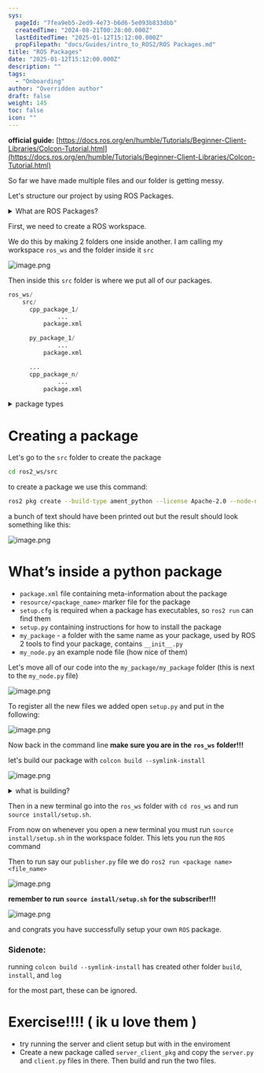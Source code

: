 ```yaml
---
sys:
  pageId: "7fea9eb5-2ed9-4e73-b6d6-5e093b833dbb"
  createdTime: "2024-08-21T00:28:00.000Z"
  lastEditedTime: "2025-01-12T15:12:00.000Z"
  propFilepath: "docs/Guides/intro_to_ROS2/ROS Packages.md"
title: "ROS Packages"
date: "2025-01-12T15:12:00.000Z"
description: ""
tags:
  - "Onboarding"
author: "Overridden author"
draft: false
weight: 145
toc: false
icon: ""
---
```


**official guide:** [https://docs.ros.org/en/humble/Tutorials/Beginner-Client-Libraries/Colcon-Tutorial.html](https://docs.ros.org/en/humble/Tutorials/Beginner-Client-Libraries/Colcon-Tutorial.html)

So far we have made multiple files and our folder is getting messy.

Let's structure our project by using ROS Packages.

<details>

<summary>What are ROS Packages?</summary>

ROS Packages are, as the name implies, packages of code that are highly sharable between ROS developers.

They consist of a folder, `package.xml` file, and source code

```python
      cpp_package_1/
		      ... imagine much code files here ..
          package.xml
```

</details>

First, we need to create a ROS workspace.

We do this by making 2 folders one inside another. I am calling my workspace `ros_ws` and the folder inside it `src`

![image.png](https://prod-files-secure.s3.us-west-2.amazonaws.com/d518164a-d88e-44d1-a4ee-3adb3bd8bce0/70706947-fd18-4537-a67b-e12946812d31/image.png?X-Amz-Algorithm=AWS4-HMAC-SHA256&X-Amz-Content-Sha256=UNSIGNED-PAYLOAD&X-Amz-Credential=ASIAZI2LB466UTDQOE5Q%2F20250329%2Fus-west-2%2Fs3%2Faws4_request&X-Amz-Date=20250329T160815Z&X-Amz-Expires=3600&X-Amz-Security-Token=IQoJb3JpZ2luX2VjEBAaCXVzLXdlc3QtMiJHMEUCIQCNghFZYJUGfdkQH6MCDI1FvU4BymlSwp7S%2BbsDcKkxiAIgE9Wg5rA06LohX%2B65hKGnRzwSS2JlRbLEMsy0jqpc0XIq%2FwMIeBAAGgw2Mzc0MjMxODM4MDUiDPOr2BsMFWFM84tmRCrcA%2BsCmI9Mlz8AiBpNDGHckeCClLGmGUm0dMAnFWwBVD22mSGHNArXBXbl7ES4%2BkXrWAdeNw9YQHvHvrbJZ6dgndNVSO7jys07QwLzRuPi2bTlzNPNsEwgeSVxkqm8em7Ftr8dXnofD70S%2F3lzEoOhf2t9i4qh6VM2CO9Ul41Dw7YbIOr8bCyE%2F0bUWYeis7raDDji3tDXQ4%2FmaIHCgq2GTVdMq8WV9Mux1ARV79eoOYf7d27SBERj3G1602qoW8btbgvjOz2zVCwQ1VEVn5Q20ixPYXHBQEI2Oz8aYQ96rD8Y4DvmmbJd4H0SeTLJ6dayWrkYIPouomV86UFGlT4KfE2%2FUtdn5y%2BZlvuH9VxbM9pCZNRN%2BB1rcx0s9S63FEPsFqld65rVOn8z0iYA7qHfsFgLzwBdbi3PvfDQ1vY6VEjf%2FPuM0w7Cjld5RdAP5P38ih78OIngMxESB8u6P3yC06IbJxlcA8YLYbTne02EvFotYtrZxSM5Hy6kVpZ2IGZetxNSxfbrJnCYJdGu5ovN6jJpUxzn0Il7e6jmBArsnLM8UXnEgWMVVnsNczTbTRaC5yx3BvW%2BNgyZdfkVbf3EGAr4OMaG%2FO08LwYLhixg3gZr8KaVcpb%2B9l%2FEHbApMIOgoL8GOqUBl9OHnHfBqfKTfz%2Bqxbk6lzRIIty0fodi7IC4CyWbGwUox5AzTbLSCkTbjUYQblh9Tc5PoGPf9dMqlj9ao2nrMS2TVh25Q6oTpCQhUDMy502waajOEpWAyMsNy6N%2But5LBy31vPTTroHGT6o3ZpGiLAdejcGOD349YvMA%2FfWtiZbgzlHdRF9I%2BvLyxOx3RBa%2FYTmIfDlIVkgoF1eQzTnEor3M68dD&X-Amz-Signature=e3d5d675df57194f3c2a6ee4b600240cafcaf1c9ab952755d39d33d5201408cb&X-Amz-SignedHeaders=host&x-id=GetObject)

Then inside this `src` folder is where we put all of our packages.

```python
ros_ws/
    src/
      cpp_package_1/
		      ...
          package.xml

      py_package_1/
		      ...
          package.xml

      ...
      cpp_package_n/
		      ...
          package.xml

```

<details>

<summary>package types</summary>

packages can be either `C++` or python.

the intern file structure is different for each but for this guide we will stick to creating python packages

</details>

# Creating a package

Let's go to the `src` folder to create the package

```bash
cd ros2_ws/src
```

to create a package we use this command:

```bash
ros2 pkg create --build-type ament_python --license Apache-2.0 --node-name my_node my_package
```

a bunch of text should have been printed out but the result should look something like this:

![image.png](https://prod-files-secure.s3.us-west-2.amazonaws.com/d518164a-d88e-44d1-a4ee-3adb3bd8bce0/e6cf1e3f-8512-4a3e-b131-079f800bf3e8/image.png?X-Amz-Algorithm=AWS4-HMAC-SHA256&X-Amz-Content-Sha256=UNSIGNED-PAYLOAD&X-Amz-Credential=ASIAZI2LB466UTDQOE5Q%2F20250329%2Fus-west-2%2Fs3%2Faws4_request&X-Amz-Date=20250329T160815Z&X-Amz-Expires=3600&X-Amz-Security-Token=IQoJb3JpZ2luX2VjEBAaCXVzLXdlc3QtMiJHMEUCIQCNghFZYJUGfdkQH6MCDI1FvU4BymlSwp7S%2BbsDcKkxiAIgE9Wg5rA06LohX%2B65hKGnRzwSS2JlRbLEMsy0jqpc0XIq%2FwMIeBAAGgw2Mzc0MjMxODM4MDUiDPOr2BsMFWFM84tmRCrcA%2BsCmI9Mlz8AiBpNDGHckeCClLGmGUm0dMAnFWwBVD22mSGHNArXBXbl7ES4%2BkXrWAdeNw9YQHvHvrbJZ6dgndNVSO7jys07QwLzRuPi2bTlzNPNsEwgeSVxkqm8em7Ftr8dXnofD70S%2F3lzEoOhf2t9i4qh6VM2CO9Ul41Dw7YbIOr8bCyE%2F0bUWYeis7raDDji3tDXQ4%2FmaIHCgq2GTVdMq8WV9Mux1ARV79eoOYf7d27SBERj3G1602qoW8btbgvjOz2zVCwQ1VEVn5Q20ixPYXHBQEI2Oz8aYQ96rD8Y4DvmmbJd4H0SeTLJ6dayWrkYIPouomV86UFGlT4KfE2%2FUtdn5y%2BZlvuH9VxbM9pCZNRN%2BB1rcx0s9S63FEPsFqld65rVOn8z0iYA7qHfsFgLzwBdbi3PvfDQ1vY6VEjf%2FPuM0w7Cjld5RdAP5P38ih78OIngMxESB8u6P3yC06IbJxlcA8YLYbTne02EvFotYtrZxSM5Hy6kVpZ2IGZetxNSxfbrJnCYJdGu5ovN6jJpUxzn0Il7e6jmBArsnLM8UXnEgWMVVnsNczTbTRaC5yx3BvW%2BNgyZdfkVbf3EGAr4OMaG%2FO08LwYLhixg3gZr8KaVcpb%2B9l%2FEHbApMIOgoL8GOqUBl9OHnHfBqfKTfz%2Bqxbk6lzRIIty0fodi7IC4CyWbGwUox5AzTbLSCkTbjUYQblh9Tc5PoGPf9dMqlj9ao2nrMS2TVh25Q6oTpCQhUDMy502waajOEpWAyMsNy6N%2But5LBy31vPTTroHGT6o3ZpGiLAdejcGOD349YvMA%2FfWtiZbgzlHdRF9I%2BvLyxOx3RBa%2FYTmIfDlIVkgoF1eQzTnEor3M68dD&X-Amz-Signature=b3206215ce1aaae845e8340ae65fe962a6b451d0098484415fabf35015f7a8db&X-Amz-SignedHeaders=host&x-id=GetObject)

# What’s inside a python package

- `package.xml` file containing meta-information about the package
- `resource/<package_name>` marker file for the package
- `setup.cfg` is required when a package has executables, so `ros2 run` can find them
- `setup.py` containing instructions for how to install the package
- `my_package` - a folder with the same name as your package, used by ROS 2 tools to find your package, contains `__init__.py`
- `my_node.py` an example node file (how nice of them)

Let's move all of our code into the `my_package/my_package` folder (this is next to the `my_node.py` file)

![image.png](https://prod-files-secure.s3.us-west-2.amazonaws.com/d518164a-d88e-44d1-a4ee-3adb3bd8bce0/9ce58f11-0da9-4d3e-b86d-506a9685d378/image.png?X-Amz-Algorithm=AWS4-HMAC-SHA256&X-Amz-Content-Sha256=UNSIGNED-PAYLOAD&X-Amz-Credential=ASIAZI2LB466UTDQOE5Q%2F20250329%2Fus-west-2%2Fs3%2Faws4_request&X-Amz-Date=20250329T160815Z&X-Amz-Expires=3600&X-Amz-Security-Token=IQoJb3JpZ2luX2VjEBAaCXVzLXdlc3QtMiJHMEUCIQCNghFZYJUGfdkQH6MCDI1FvU4BymlSwp7S%2BbsDcKkxiAIgE9Wg5rA06LohX%2B65hKGnRzwSS2JlRbLEMsy0jqpc0XIq%2FwMIeBAAGgw2Mzc0MjMxODM4MDUiDPOr2BsMFWFM84tmRCrcA%2BsCmI9Mlz8AiBpNDGHckeCClLGmGUm0dMAnFWwBVD22mSGHNArXBXbl7ES4%2BkXrWAdeNw9YQHvHvrbJZ6dgndNVSO7jys07QwLzRuPi2bTlzNPNsEwgeSVxkqm8em7Ftr8dXnofD70S%2F3lzEoOhf2t9i4qh6VM2CO9Ul41Dw7YbIOr8bCyE%2F0bUWYeis7raDDji3tDXQ4%2FmaIHCgq2GTVdMq8WV9Mux1ARV79eoOYf7d27SBERj3G1602qoW8btbgvjOz2zVCwQ1VEVn5Q20ixPYXHBQEI2Oz8aYQ96rD8Y4DvmmbJd4H0SeTLJ6dayWrkYIPouomV86UFGlT4KfE2%2FUtdn5y%2BZlvuH9VxbM9pCZNRN%2BB1rcx0s9S63FEPsFqld65rVOn8z0iYA7qHfsFgLzwBdbi3PvfDQ1vY6VEjf%2FPuM0w7Cjld5RdAP5P38ih78OIngMxESB8u6P3yC06IbJxlcA8YLYbTne02EvFotYtrZxSM5Hy6kVpZ2IGZetxNSxfbrJnCYJdGu5ovN6jJpUxzn0Il7e6jmBArsnLM8UXnEgWMVVnsNczTbTRaC5yx3BvW%2BNgyZdfkVbf3EGAr4OMaG%2FO08LwYLhixg3gZr8KaVcpb%2B9l%2FEHbApMIOgoL8GOqUBl9OHnHfBqfKTfz%2Bqxbk6lzRIIty0fodi7IC4CyWbGwUox5AzTbLSCkTbjUYQblh9Tc5PoGPf9dMqlj9ao2nrMS2TVh25Q6oTpCQhUDMy502waajOEpWAyMsNy6N%2But5LBy31vPTTroHGT6o3ZpGiLAdejcGOD349YvMA%2FfWtiZbgzlHdRF9I%2BvLyxOx3RBa%2FYTmIfDlIVkgoF1eQzTnEor3M68dD&X-Amz-Signature=50fbd4fc6125b5a49a9d0ce87e393780ab178af475f7ca1d8b2a0b609985f9e2&X-Amz-SignedHeaders=host&x-id=GetObject)

To register all the new files we added open `setup.py` and put in the following:

![image.png](https://prod-files-secure.s3.us-west-2.amazonaws.com/d518164a-d88e-44d1-a4ee-3adb3bd8bce0/1cd7c262-4cae-4496-9d75-c178537d24a2/image.png?X-Amz-Algorithm=AWS4-HMAC-SHA256&X-Amz-Content-Sha256=UNSIGNED-PAYLOAD&X-Amz-Credential=ASIAZI2LB466UTDQOE5Q%2F20250329%2Fus-west-2%2Fs3%2Faws4_request&X-Amz-Date=20250329T160815Z&X-Amz-Expires=3600&X-Amz-Security-Token=IQoJb3JpZ2luX2VjEBAaCXVzLXdlc3QtMiJHMEUCIQCNghFZYJUGfdkQH6MCDI1FvU4BymlSwp7S%2BbsDcKkxiAIgE9Wg5rA06LohX%2B65hKGnRzwSS2JlRbLEMsy0jqpc0XIq%2FwMIeBAAGgw2Mzc0MjMxODM4MDUiDPOr2BsMFWFM84tmRCrcA%2BsCmI9Mlz8AiBpNDGHckeCClLGmGUm0dMAnFWwBVD22mSGHNArXBXbl7ES4%2BkXrWAdeNw9YQHvHvrbJZ6dgndNVSO7jys07QwLzRuPi2bTlzNPNsEwgeSVxkqm8em7Ftr8dXnofD70S%2F3lzEoOhf2t9i4qh6VM2CO9Ul41Dw7YbIOr8bCyE%2F0bUWYeis7raDDji3tDXQ4%2FmaIHCgq2GTVdMq8WV9Mux1ARV79eoOYf7d27SBERj3G1602qoW8btbgvjOz2zVCwQ1VEVn5Q20ixPYXHBQEI2Oz8aYQ96rD8Y4DvmmbJd4H0SeTLJ6dayWrkYIPouomV86UFGlT4KfE2%2FUtdn5y%2BZlvuH9VxbM9pCZNRN%2BB1rcx0s9S63FEPsFqld65rVOn8z0iYA7qHfsFgLzwBdbi3PvfDQ1vY6VEjf%2FPuM0w7Cjld5RdAP5P38ih78OIngMxESB8u6P3yC06IbJxlcA8YLYbTne02EvFotYtrZxSM5Hy6kVpZ2IGZetxNSxfbrJnCYJdGu5ovN6jJpUxzn0Il7e6jmBArsnLM8UXnEgWMVVnsNczTbTRaC5yx3BvW%2BNgyZdfkVbf3EGAr4OMaG%2FO08LwYLhixg3gZr8KaVcpb%2B9l%2FEHbApMIOgoL8GOqUBl9OHnHfBqfKTfz%2Bqxbk6lzRIIty0fodi7IC4CyWbGwUox5AzTbLSCkTbjUYQblh9Tc5PoGPf9dMqlj9ao2nrMS2TVh25Q6oTpCQhUDMy502waajOEpWAyMsNy6N%2But5LBy31vPTTroHGT6o3ZpGiLAdejcGOD349YvMA%2FfWtiZbgzlHdRF9I%2BvLyxOx3RBa%2FYTmIfDlIVkgoF1eQzTnEor3M68dD&X-Amz-Signature=87bb112f9f541f0c1d90155c6c505da4a533300eebc49681cdaeb32e44f7d66e&X-Amz-SignedHeaders=host&x-id=GetObject)

Now back in the command line **make sure you are in the** **`ros_ws`** **folder!!!**

let's build our package with `colcon build --symlink-install`

![image.png](https://prod-files-secure.s3.us-west-2.amazonaws.com/d518164a-d88e-44d1-a4ee-3adb3bd8bce0/2f2a0d27-b173-48fd-b189-5f5c0ce65619/image.png?X-Amz-Algorithm=AWS4-HMAC-SHA256&X-Amz-Content-Sha256=UNSIGNED-PAYLOAD&X-Amz-Credential=ASIAZI2LB466UTDQOE5Q%2F20250329%2Fus-west-2%2Fs3%2Faws4_request&X-Amz-Date=20250329T160815Z&X-Amz-Expires=3600&X-Amz-Security-Token=IQoJb3JpZ2luX2VjEBAaCXVzLXdlc3QtMiJHMEUCIQCNghFZYJUGfdkQH6MCDI1FvU4BymlSwp7S%2BbsDcKkxiAIgE9Wg5rA06LohX%2B65hKGnRzwSS2JlRbLEMsy0jqpc0XIq%2FwMIeBAAGgw2Mzc0MjMxODM4MDUiDPOr2BsMFWFM84tmRCrcA%2BsCmI9Mlz8AiBpNDGHckeCClLGmGUm0dMAnFWwBVD22mSGHNArXBXbl7ES4%2BkXrWAdeNw9YQHvHvrbJZ6dgndNVSO7jys07QwLzRuPi2bTlzNPNsEwgeSVxkqm8em7Ftr8dXnofD70S%2F3lzEoOhf2t9i4qh6VM2CO9Ul41Dw7YbIOr8bCyE%2F0bUWYeis7raDDji3tDXQ4%2FmaIHCgq2GTVdMq8WV9Mux1ARV79eoOYf7d27SBERj3G1602qoW8btbgvjOz2zVCwQ1VEVn5Q20ixPYXHBQEI2Oz8aYQ96rD8Y4DvmmbJd4H0SeTLJ6dayWrkYIPouomV86UFGlT4KfE2%2FUtdn5y%2BZlvuH9VxbM9pCZNRN%2BB1rcx0s9S63FEPsFqld65rVOn8z0iYA7qHfsFgLzwBdbi3PvfDQ1vY6VEjf%2FPuM0w7Cjld5RdAP5P38ih78OIngMxESB8u6P3yC06IbJxlcA8YLYbTne02EvFotYtrZxSM5Hy6kVpZ2IGZetxNSxfbrJnCYJdGu5ovN6jJpUxzn0Il7e6jmBArsnLM8UXnEgWMVVnsNczTbTRaC5yx3BvW%2BNgyZdfkVbf3EGAr4OMaG%2FO08LwYLhixg3gZr8KaVcpb%2B9l%2FEHbApMIOgoL8GOqUBl9OHnHfBqfKTfz%2Bqxbk6lzRIIty0fodi7IC4CyWbGwUox5AzTbLSCkTbjUYQblh9Tc5PoGPf9dMqlj9ao2nrMS2TVh25Q6oTpCQhUDMy502waajOEpWAyMsNy6N%2But5LBy31vPTTroHGT6o3ZpGiLAdejcGOD349YvMA%2FfWtiZbgzlHdRF9I%2BvLyxOx3RBa%2FYTmIfDlIVkgoF1eQzTnEor3M68dD&X-Amz-Signature=740cedc10d54c52b0df390316cced942897e6f3c174809d7b474848407b4a283&X-Amz-SignedHeaders=host&x-id=GetObject)

<details>

<summary>what is building?</summary>

if you are a CS major at Rose-Hulman you will learn the answer to this in CSSE132

but TLDR; is it combines all the code files into one program that can be run easily 

</details>

Then in a new terminal go into the `ros_ws` folder with `cd ros_ws` and run `source install/setup.sh`. 

From now on whenever you open a new terminal you must run `source install/setup.sh` in the workspace folder. This lets you run the `ROS` command

Then to run say our `publisher.py` file we do `ros2 run <package name> <file_name>`

![image.png](https://prod-files-secure.s3.us-west-2.amazonaws.com/d518164a-d88e-44d1-a4ee-3adb3bd8bce0/4f4b1219-3a44-4632-aa0a-ce3471699f59/image.png?X-Amz-Algorithm=AWS4-HMAC-SHA256&X-Amz-Content-Sha256=UNSIGNED-PAYLOAD&X-Amz-Credential=ASIAZI2LB466UTDQOE5Q%2F20250329%2Fus-west-2%2Fs3%2Faws4_request&X-Amz-Date=20250329T160815Z&X-Amz-Expires=3600&X-Amz-Security-Token=IQoJb3JpZ2luX2VjEBAaCXVzLXdlc3QtMiJHMEUCIQCNghFZYJUGfdkQH6MCDI1FvU4BymlSwp7S%2BbsDcKkxiAIgE9Wg5rA06LohX%2B65hKGnRzwSS2JlRbLEMsy0jqpc0XIq%2FwMIeBAAGgw2Mzc0MjMxODM4MDUiDPOr2BsMFWFM84tmRCrcA%2BsCmI9Mlz8AiBpNDGHckeCClLGmGUm0dMAnFWwBVD22mSGHNArXBXbl7ES4%2BkXrWAdeNw9YQHvHvrbJZ6dgndNVSO7jys07QwLzRuPi2bTlzNPNsEwgeSVxkqm8em7Ftr8dXnofD70S%2F3lzEoOhf2t9i4qh6VM2CO9Ul41Dw7YbIOr8bCyE%2F0bUWYeis7raDDji3tDXQ4%2FmaIHCgq2GTVdMq8WV9Mux1ARV79eoOYf7d27SBERj3G1602qoW8btbgvjOz2zVCwQ1VEVn5Q20ixPYXHBQEI2Oz8aYQ96rD8Y4DvmmbJd4H0SeTLJ6dayWrkYIPouomV86UFGlT4KfE2%2FUtdn5y%2BZlvuH9VxbM9pCZNRN%2BB1rcx0s9S63FEPsFqld65rVOn8z0iYA7qHfsFgLzwBdbi3PvfDQ1vY6VEjf%2FPuM0w7Cjld5RdAP5P38ih78OIngMxESB8u6P3yC06IbJxlcA8YLYbTne02EvFotYtrZxSM5Hy6kVpZ2IGZetxNSxfbrJnCYJdGu5ovN6jJpUxzn0Il7e6jmBArsnLM8UXnEgWMVVnsNczTbTRaC5yx3BvW%2BNgyZdfkVbf3EGAr4OMaG%2FO08LwYLhixg3gZr8KaVcpb%2B9l%2FEHbApMIOgoL8GOqUBl9OHnHfBqfKTfz%2Bqxbk6lzRIIty0fodi7IC4CyWbGwUox5AzTbLSCkTbjUYQblh9Tc5PoGPf9dMqlj9ao2nrMS2TVh25Q6oTpCQhUDMy502waajOEpWAyMsNy6N%2But5LBy31vPTTroHGT6o3ZpGiLAdejcGOD349YvMA%2FfWtiZbgzlHdRF9I%2BvLyxOx3RBa%2FYTmIfDlIVkgoF1eQzTnEor3M68dD&X-Amz-Signature=ac605d9bbb514d68f408e8886f5a62c3a8cbe9edd1e8872983c7c45e3a9d248f&X-Amz-SignedHeaders=host&x-id=GetObject)

**remember to run** **`source install/setup.sh`** **for the subscriber!!!**

![image.png](https://prod-files-secure.s3.us-west-2.amazonaws.com/d518164a-d88e-44d1-a4ee-3adb3bd8bce0/02121119-dad4-49ec-8356-c956108b4243/image.png?X-Amz-Algorithm=AWS4-HMAC-SHA256&X-Amz-Content-Sha256=UNSIGNED-PAYLOAD&X-Amz-Credential=ASIAZI2LB466UTDQOE5Q%2F20250329%2Fus-west-2%2Fs3%2Faws4_request&X-Amz-Date=20250329T160815Z&X-Amz-Expires=3600&X-Amz-Security-Token=IQoJb3JpZ2luX2VjEBAaCXVzLXdlc3QtMiJHMEUCIQCNghFZYJUGfdkQH6MCDI1FvU4BymlSwp7S%2BbsDcKkxiAIgE9Wg5rA06LohX%2B65hKGnRzwSS2JlRbLEMsy0jqpc0XIq%2FwMIeBAAGgw2Mzc0MjMxODM4MDUiDPOr2BsMFWFM84tmRCrcA%2BsCmI9Mlz8AiBpNDGHckeCClLGmGUm0dMAnFWwBVD22mSGHNArXBXbl7ES4%2BkXrWAdeNw9YQHvHvrbJZ6dgndNVSO7jys07QwLzRuPi2bTlzNPNsEwgeSVxkqm8em7Ftr8dXnofD70S%2F3lzEoOhf2t9i4qh6VM2CO9Ul41Dw7YbIOr8bCyE%2F0bUWYeis7raDDji3tDXQ4%2FmaIHCgq2GTVdMq8WV9Mux1ARV79eoOYf7d27SBERj3G1602qoW8btbgvjOz2zVCwQ1VEVn5Q20ixPYXHBQEI2Oz8aYQ96rD8Y4DvmmbJd4H0SeTLJ6dayWrkYIPouomV86UFGlT4KfE2%2FUtdn5y%2BZlvuH9VxbM9pCZNRN%2BB1rcx0s9S63FEPsFqld65rVOn8z0iYA7qHfsFgLzwBdbi3PvfDQ1vY6VEjf%2FPuM0w7Cjld5RdAP5P38ih78OIngMxESB8u6P3yC06IbJxlcA8YLYbTne02EvFotYtrZxSM5Hy6kVpZ2IGZetxNSxfbrJnCYJdGu5ovN6jJpUxzn0Il7e6jmBArsnLM8UXnEgWMVVnsNczTbTRaC5yx3BvW%2BNgyZdfkVbf3EGAr4OMaG%2FO08LwYLhixg3gZr8KaVcpb%2B9l%2FEHbApMIOgoL8GOqUBl9OHnHfBqfKTfz%2Bqxbk6lzRIIty0fodi7IC4CyWbGwUox5AzTbLSCkTbjUYQblh9Tc5PoGPf9dMqlj9ao2nrMS2TVh25Q6oTpCQhUDMy502waajOEpWAyMsNy6N%2But5LBy31vPTTroHGT6o3ZpGiLAdejcGOD349YvMA%2FfWtiZbgzlHdRF9I%2BvLyxOx3RBa%2FYTmIfDlIVkgoF1eQzTnEor3M68dD&X-Amz-Signature=43e2d5420cc4dbd07d658483f128fe1eff4dde1f6dde4927184da76619b7e03b&X-Amz-SignedHeaders=host&x-id=GetObject)

and congrats you have successfully setup your own `ROS` package.

### Sidenote:

running `colcon build --symlink-install` has created other folder `build`, `install`, and `log`

for the most part, these can be ignored.

# Exercise!!!! ( ik u love them )

- try running the server and client setup but with in the enviroment
- Create a new package called `server_client_pkg` and copy the `server.py` and `client.py` files in there. Then build and run the two files.
